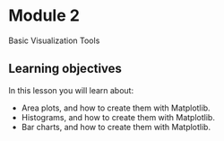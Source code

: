 # Module 2

<div class="h-box">Basic Visualization Tools</div>


## Learning objectives

In this lesson you will learn about:

- Area plots, and how to create them with Matplotlib.
- Histograms, and how to create them with Matplotlib.
- Bar charts, and how to create them with Matplotlib.
